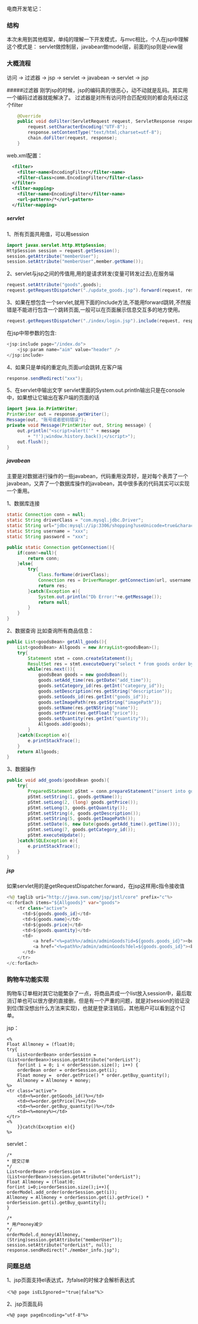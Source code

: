 电商开发笔记：

### 结构
本次未用到其他框架，单纯的理解一下开发模式，与mvc相比，个人在jsp中理解这个模式是：
servlet做控制层，javabean做model层，前面的jsp则是view层

### 大概流程
访问 -> 过滤器 -> jsp -> servlet -> javabean -> servlet -> jsp

#####过滤器
刚学jsp的时候，jsp的编码真的很恶心，动不动就是乱码。其实用一个编码过滤器就能解决了。
过滤器是对所有访问符合匹配规则的都会先经过这个filter

```java
    @Override
    public void doFilter(ServletRequest request, ServletResponse response, FilterChain chain) throws IOException, ServletException {
        request.setCharacterEncoding("UTF-8");
        response.setContentType("text/html;charset=utf-8");
        chain.doFilter(request, response);
    }
```

web.xml配置：

```xml
  <filter>
    <filter-name>EncodingFilter</filter-name>
    <filter-class>comm.EncodingFilter</filter-class>
  </filter>
  <filter-mapping>
    <filter-name>EncodingFilter</filter-name>
    <url-pattern>/*</url-pattern>
  </filter-mapping>
```

##### servlet
1、所有页面共用值，可以用session

```java
import javax.servlet.http.HttpSession;
HttpSession session = request.getSession();
session.getAttribute("memberUser");
session.setAttribute("memberUser",member.getName());
```

2、servlet与jsp之间的传值用,用的是请求转发(变量可转发过去),在服务端

```java
request.setAttribute("goods",goods);
request.getRequestDispatcher("./update_goods.jsp").forward(request, response);
```

3、如果在想包含一个servlet,就用下面的include方法,不能用forward跳转,不然报错是不能进行包含一个跳转页面,一般可以在页面展示信息交互多的地方使用。

```java
request.getRequestDispatcher("./index/login.jsp").include(request, response);
```

在jsp中带参数的包含:

```java
<jsp:include page="/index.do">
    <jsp:param name="aim" value="header" />
</jsp:include>
```

4、如果只是单纯的重定向,页面url会跳转,在客户端

```java
response.sendRedirect("xxx");
```

5、在servlet中输出文字
servlet里面的System.out.println输出只是在console中，如果想让它输出在客户端的页面的话

```java
import java.io.PrintWriter;
PrintWriter out = response.getWriter();
Message(out, "账号或者密码错误");
private void Message(PrintWriter out, String message) {
    out.println("<script>alert('" + message
        + "!');window.history.back();</script>");
    out.flush();
}
```

##### javabean
主要是对数据进行操作的一些javabean，代码重用没弄好，是对每个表弄了一个javabean，又弄了一个数据库操作的javabean，其中很多表的代码其实可以实现一个重用。

1、数据库连接

```java
static Connection conn = null;
static String driverClass = "com.mysql.jdbc.Driver";
static String url="jdbc:mysql://ip:3306/shopping?useUnicode=true&characterEncoding=UTF8";
static String username = "xxx";
static String password = "xxx";

public static Connection getConnection(){
    if(conn!=null){
        return conn;
    }else{
        try{
            Class.forName(driverClass);
            Connection res = DriverManager.getConnection(url, username, password);
            return res;
        }catch(Exception e){
            System.out.println("Db Error:"+e.getMessage());
            return null;
        }
    }
}
```

2、数据查询
比如查询所有商品信息：

```java
public List<goodsBean> getAll_goods(){
    List<goodsBean> Allgoods = new ArrayList<goodsBean>();
    try{
        Statement stmt = conn.createStatement();
        ResultSet res = stmt.executeQuery("select * from goods order by goods_id desc");
        while(res.next()){
            goodsBean goods = new goodsBean();
            goods.setAdd_time(res.getDate("add_time"));
            goods.setCategory_id(res.getInt("category_id"));
            goods.setDescription(res.getString("description"));
            goods.setGoods_id(res.getInt("goods_id"));
            goods.setImagePath(res.getString("imagePath"));
            goods.setName(res.getNString("name"));
            goods.setPrice(res.getFloat("price"));
            goods.setQuantity(res.getInt("quantity"));
            Allgoods.add(goods);
        }
    }catch(Exception e){
        e.printStackTrace();
    }
    return Allgoods;
}
```

3、数据操作

```java
public void add_goods(goodsBean goods){
    try{
        PreparedStatement pStmt = conn.prepareStatement("insert into goods (`name`,`price`,`quantity`,`description`,`imagePath`,`add_time`,`category_id`) values (?,?,?,?,?,?,?) ");
        pStmt.setString(1, goods.getName());
        pStmt.setLong(2, (long) goods.getPrice());
        pStmt.setLong(3, goods.getQuantity());
        pStmt.setString(4, goods.getDescription());
        pStmt.setString(5, goods.getImagePath());
        pStmt.setDate(6, new Date(goods.getAdd_time().getTime()));
        pStmt.setLong(7, goods.getCategory_id());
        pStmt.executeUpdate();
    }catch(SQLException e){
        e.printStackTrace();
    }
}
```

##### jsp
如果servlet用的是getRequestDispatcher.forward，在jsp这样用c指令接收值

```java
<%@ taglib uri="http://java.sun.com/jsp/jstl/core" prefix="c"%>
<c:forEach items="${Allgoods}" var="goods">
    <tr class="active">
      <td>${goods.goods_id}</td>
      <td>${goods.name}</td>
      <td>${goods.price}</td>
      <td>${goods.quantity}</td>
      <td>
          <a href="<%=path%>/admin/adminGoods?id=${goods.goods_id}"><button class='btn btn-primary' type='button btn-sm'>修改</button></a>
          <a href="<%=path%>/admin/adminGoods?del=${goods.goods_id}"><button class='btn btn-primary' type='button btn-sm'>删除</button></a>
      </td>
    </tr>
</c:forEach>
```

### 购物车功能实现
购物车订单相对其它功能繁杂了一点，将商品弄成一个list放入session中，最后取消订单也可以很方便的直接删，但是有一个严重的问题，就是对session的验证没到位(暂没想出什么方法来实现)，也就是登录注销后，其他用户可以看到这个订单。

jsp：

```
<%
Float Allmoney = (float)0;
try{
    List<orderBean> orderSession = (List<orderBean>)session.getAttribute("orderList");
    for(int i = 0; i < orderSession.size(); i++) {
    orderBean order = orderSession.get(i);
    Float money =  order.getPrice() * order.getBuy_quantity();
    Allmoney = Allmoney + money;
%>
<tr class="active">
    <td><%=order.getGoods_id()%></td>
    <td><%=order.getPrice()%></td>
    <td><%=order.getBuy_quantity()%></td>
    <td><%=money%></td>
</tr>
<%
    }}catch(Exception e){}
%>
```

servlet：

```
/*
* 提交订单
*/
List<orderBean> orderSession = (List<orderBean>)session.getAttribute("orderList");
Float Allmoney = (float)0;
for(int i=0;i<orderSession.size();i++){
orderModel.add_order(orderSession.get(i));
Allmoney = Allmoney + orderSession.get(i).getPrice() * orderSession.get(i).getBuy_quantity();
}

/*
* 用户money减少
*/
orderModel.d_money(Allmoney, (String)session.getAttribute("memberUser"));
session.setAttribute("orderList", null);
response.sendRedirect("./member_info.jsp");
```

### 问题总结
1、jsp页面支持el表达式，为false的时候才会解析表达式

```
＜%@ page isELIgnored＝"true|false"%＞
```

2、jsp页面乱码

```
<%@ page pageEncoding="utf-8"%>
```